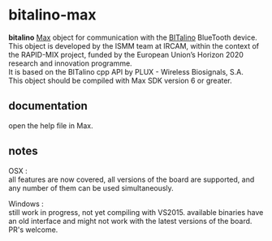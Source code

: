# bitalino-max

**bitalino** [Max](https://cycling74.com/products/max/) object for communication with the [BITalino](www.bitalino.com) BlueTooth device.   
This object is developed by the ISMM team at IRCAM, within the context of the RAPID-MIX project, funded by the European Union’s Horizon 2020 research and innovation programme.   
It is based on the BITalino cpp API by PLUX - Wireless Biosignals, S.A.   
This object should be compiled with Max SDK version 6 or greater.   

## documentation

open the help file in Max.

## notes

OSX :   
all features are now covered, all versions of the board are supported,
and any number of them can be used simultaneously.

Windows :   
still work in progress, not yet compiling with VS2015. available binaries have
an old interface and might not work with the latest versions of the board.
PR's welcome.
